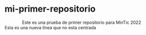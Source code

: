 # mi-primer-repositorio
<div align="center">
Este es una prueba de primer repositorio para MinTic 2022
</div>
Esta es una nueva línea que no esta centrada
